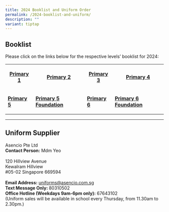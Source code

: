 ```yaml
---
title: 2024 Booklist and Uniform Order
permalink: /2024-booklist-and-uniform/
description: ""
variant: tiptap
---
```

<h2><strong>Booklist</strong></h2>
<p>Please click on the links below for the respective levels’ booklist for
2024:</p>
<table style="minWidth: 100px">
<colgroup>
<col>
<col>
<col>
<col>
</colgroup>
<tbody>
<tr>
<th rowspan="1" colspan="1">
<p><a href="https://drive.google.com/file/d/1JOHNaaLEIPjJzakCZIxGfnvIBiRlQGxP/view?usp=sharing" rel="noopener noreferrer nofollow" target="_blank">Primary 1</a>
</p>
</th>
<th rowspan="1" colspan="1">
<p><a href="https://drive.google.com/file/d/1VPSRLm0rsnRiJiuTIMTdtHHOYhP2kO1P/view?usp=sharing" rel="noopener noreferrer nofollow" target="_blank">Primary 2</a>
</p>
</th>
<th rowspan="1" colspan="1">
<p><a href="https://drive.google.com/file/d/1rwFqi1mDES9BDi7DCzS30i1fnSOhvoXA/view?usp=sharing" rel="noopener noreferrer nofollow" target="_blank">Primary 3</a>
</p>
</th>
<th rowspan="1" colspan="1">
<p><a href="https://drive.google.com/file/d/10wusTlBUzbaccxVHuz1I9MqrSWiNH3wX/view?usp=sharing" rel="noopener noreferrer nofollow" target="_blank">Primary 4</a>
</p>
</th>
</tr>
<tr>
<td rowspan="1" colspan="1">
<p><strong><a href="https://drive.google.com/file/d/1y1HkG72as8nXMziFAcovLnEfLaLyHMdz/view?usp=sharing" rel="noopener noreferrer nofollow" target="_blank">Primary 5</a></strong>
</p>
</td>
<td rowspan="1" colspan="1">
<p><strong><a href="https://drive.google.com/file/d/1_Qc8S09An2Gl8gfWjF2xty0DoS-8o3Wi/view?usp=sharing" rel="noopener noreferrer nofollow" target="_blank">Primary 5 Foundation</a></strong>
</p>
</td>
<td rowspan="1" colspan="1">
<p><strong><a href="https://drive.google.com/file/d/104XCSQ2rhQbR8LRgzpxTnZwVWDlNPpSr/view?usp=sharing" rel="noopener noreferrer nofollow" target="_blank">Primary 6</a></strong>
</p>
</td>
<td rowspan="1" colspan="1">
<p><strong><a href="https://drive.google.com/file/d/1fwDm8ieWkoKwJqBKr53o5a4KbiQm9G7L/view?usp=sharing" rel="noopener noreferrer nofollow" target="_blank">Primary 6 Foundation</a></strong>
</p>
</td>
</tr>
</tbody>
</table>
<hr>
<h2><strong>Uniform Supplier</strong></h2>
<p>Asencio Pte Ltd
<br><strong>Contact Person:</strong> Mdm Yeo
<br>
<br>120 Hillview Avenue
<br>Kewalram Hillview
<br>#05-02 Singapore 669594
<br>
<br><strong>Email Address:</strong>  <a href="mailto:uniforms@asencio.com.sg" rel="noopener noreferrer nofollow" target="_blank">uniforms@asencio.com.sg</a>
<br><strong>Text Message Only: </strong>80310502
<br><strong>Office Hotline (Weekdays 9am-6pm only):</strong> 67643102
<br>(Uniform sales will be available in school every Thursday, from 11.30am
to 2.30pm.)</p>